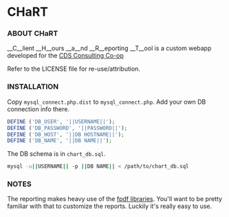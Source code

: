 # CHaRT

### ABOUT CHaRT
__C__lient __H__ours __a__nd __R__eporting __T__ool is a custom webapp developed for the [CDS Consulting Co-op](http://cdsconsulting.coop)

Refer to the LICENSE file for re-use/attribution.

### INSTALLATION
Copy `mysql_connect.php.dist` to `mysql_connect.php`.  Add your own DB connection info there.
```php
DEFINE ('DB_USER', '||USERNAME||');
DEFINE ('DB_PASSWORD', '||PASSWORD||');
DEFINE ('DB_HOST', '||DB HOSTNAME||');
DEFINE ('DB_NAME', '||DB NAME||');
```

The DB schema is in `chart_db.sql`.
```bash
mysql -u||USERNAME|| -p ||DB NAME|| < /path/to/chart_db.sql
```

### NOTES
The reporting makes heavy use of the [fpdf libraries](http://www.fpdf.org).  You'll want to be pretty familiar with that to customize the reports.  Luckily it's really easy to use.